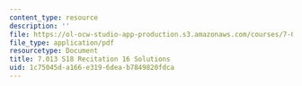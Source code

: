 ```yaml
---
content_type: resource
description: ''
file: https://ol-ocw-studio-app-production.s3.amazonaws.com/courses/7-013-introductory-biology-spring-2018/1c75045da166e3196deab7849820fdca_MIT7_013s18R16S.pdf
file_type: application/pdf
resourcetype: Document
title: 7.013 S18 Recitation 16 Solutions
uid: 1c75045d-a166-e319-6dea-b7849820fdca
---
```

